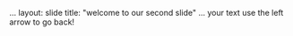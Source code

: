 
...
layout: slide
title: "welcome to our second slide"
...
your text
use the left arrow to go back!
